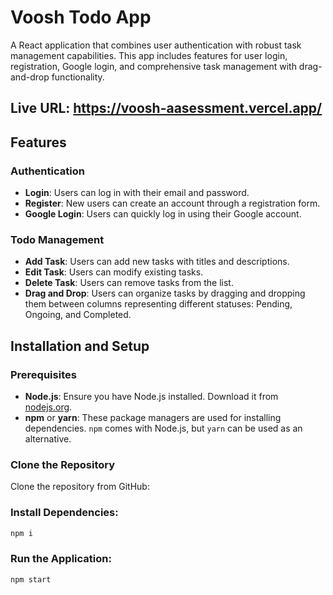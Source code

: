 # Voosh Todo App

A React application that combines user authentication with robust task management capabilities. This app includes features for user login, registration, Google login, and comprehensive task management with drag-and-drop functionality.

## Live URL: https://voosh-aasessment.vercel.app/

## Features

### Authentication
- **Login**: Users can log in with their email and password.
- **Register**: New users can create an account through a registration form.
- **Google Login**: Users can quickly log in using their Google account.

### Todo Management
- **Add Task**: Users can add new tasks with titles and descriptions.
- **Edit Task**: Users can modify existing tasks.
- **Delete Task**: Users can remove tasks from the list.
- **Drag and Drop**: Users can organize tasks by dragging and dropping them between columns representing different statuses: Pending, Ongoing, and Completed.

## Installation and Setup

### Prerequisites
- **Node.js**: Ensure you have Node.js installed. Download it from [nodejs.org](https://nodejs.org/).
- **npm** or **yarn**: These package managers are used for installing dependencies. `npm` comes with Node.js, but `yarn` can be used as an alternative.

### Clone the Repository
Clone the repository from GitHub:

### Install Dependencies:
```bash
npm i
```
### Run the Application:
```bash
npm start
```
